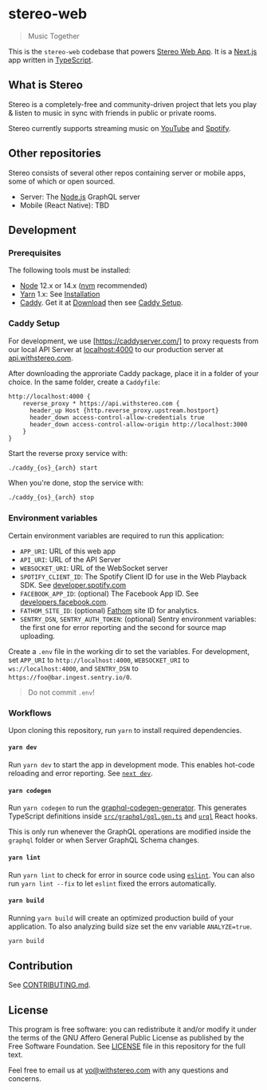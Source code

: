 # stereo-web

> Music Together

This is the `stereo-web` codebase that powers [Stereo Web App](https://withstereo.com/). It is a [Next.js](https://github.com/vercel/next.js) app written in [TypeScript](https://github.com/microsoft/TypeScript).

## What is Stereo

Stereo is a completely-free and community-driven project that lets you play & listen to music in sync with friends in public or private rooms.

Stereo currently supports streaming music on [YouTube](https://www.youtube.com/) and [Spotify](https://www.spotify.com/).

## Other repositories

Stereo consists of several other repos containing server or mobile apps, some of which or open sourced.

- Server: The [Node.js](https://github.com/nodejs/node) GraphQL server
- Mobile (React Native): TBD

## Development

### Prerequisites

The following tools must be installed:

- [Node](https://nodejs.org/) 12.x or 14.x ([nvm](https://github.com/nvm-sh/nvm) recommended)
- [Yarn](https://yarnpkg.com/) 1.x: See [Installation](https://classic.yarnpkg.com/en/docs/install)
- [Caddy](https://caddyserver.com/). Get it at [Download](https://caddyserver.com/download) then see [Caddy Setup](#caddy-setup).

### Caddy Setup

For development, we use [https://caddyserver.com/] to proxy requests from our local API Server at [localhost:4000](http://localhost:4000) to our production server at [api.withstereo.com](https://api.withstereo.com).

After downloading the approriate Caddy package, place it in a folder of your choice. In the same folder, create a `Caddyfile`:

```
http://localhost:4000 {
    reverse_proxy * https://api.withstereo.com {
      header_up Host {http.reverse_proxy.upstream.hostport}
      header_down access-control-allow-credentials true
      header_down access-control-allow-origin http://localhost:3000
    }
}
```

Start the reverse proxy service with:

```bash
./caddy_{os}_{arch} start
```

When you're done, stop the service with:

```bash
./caddy_{os}_{arch} stop
```

### Environment variables

Certain environment variables are required to run this application:

- `APP_URI`: URL of this web app
- `API_URI`: URL of the API Server
- `WEBSOCKET_URI`: URL of the WebSocket server
- `SPOTIFY_CLIENT_ID`: The Spotify Client ID for use in the Web Playback SDK. See [developer.spotify.com](https://developer.spotify.com/)
- `FACEBOOK_APP_ID`: (optional) The Facebook App ID. See [developers.facebook.com](https://developers.facebook.com/).
- `FATHOM_SITE_ID`: (optional) [Fathom](https://usefathom.com/) site ID for analytics.
- `SENTRY_DSN`, `SENTRY_AUTH_TOKEN`: (optional) Sentry environment variables: the first one for error reporting and the second for source map uploading.

Create a `.env` file in the working dir to set the variables. For development, set `APP_URI` to `http://localhost:4000`, `WEBSOCKET_URI` to `ws://localhost:4000`, and `SENTRY_DSN` to `https://foo@bar.ingest.sentry.io/0`.

> Do not commit `.env`!

### Workflows

Upon cloning this repository, run `yarn` to install required dependencies.

#### `yarn dev`

Run `yarn dev` to start the app in development mode. This enables hot-code reloading and error reporting. See [`next dev`](https://nextjs.org/docs/api-reference/cli#development).

#### `yarn codegen`

Run `yarn codegen` to run the [graphql-codegen-generator](https://github.com/dotansimha/graphql-code-generator). This generates TypeScript definitions inside [`src/graphql/gql.gen.ts`](src/graphql/gql.gen.ts) and [`urql`](https://github.com/FormidableLabs/urql) React hooks.

This is only run whenever the GraphQL operations are modified inside the `graphql` folder or when Server GraphQL Schema changes.

#### `yarn lint`

Run `yarn lint` to check for error in source code using [`eslint`](https://github.com/eslint/eslint). You can also run `yarn lint --fix` to let `eslint` fixed the errors automatically.

#### `yarn build`

Running `yarn build` will create an optimized production build of your application. To also analyzing build size set the env variable `ANALYZE=true`.

```bash
yarn build
```

## Contribution

See [CONTRIBUTING.md](CONTRIBUTING.md).

## License

This program is free software: you can redistribute it and/or modify it under the terms of the GNU Affero General Public License as published by the Free Software Foundation. See [LICENSE](LICENSE) file in this repository for the full text.

Feel free to email us at [yo@withstereo.com](yo@withstereo.com) with any questions and concerns.

